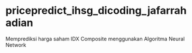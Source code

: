 # pricepredict_ihsg_dicoding_jafarrahadian
Memprediksi harga saham IDX Composite menggunakan Algoritma Neural Network

